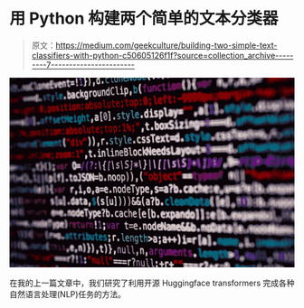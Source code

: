 # 用 Python 构建两个简单的文本分类器

> 原文：<https://medium.com/geekculture/building-two-simple-text-classifiers-with-python-c50605126f1f?source=collection_archive---------7----------------------->

![](img/440cedff642cfe09312df5d73e469e35.png)

在我的上一篇文章中，我们研究了利用开源 Huggingface transformers 完成各种自然语言处理(NLP)任务的方法。